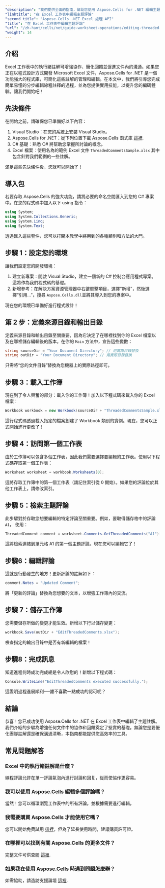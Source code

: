 ```yaml
---
"description": "我們提供全面的指南，幫助您使用 Aspose.Cells for .NET 編輯主題註釋，充分釋放 Excel 協作的潛力。本文提供了清晰的逐步方法，幫助您增強 Excel 工作表中的溝通。"
"linktitle": "在 Excel 工作表中編輯主題評論"
"second_title": "Aspose.Cells .NET Excel 處理 API"
"title": "在 Excel 工作表中編輯主題評論"
"url": "/zh-hant/cells/net/guide-worksheet-operations/editing-threaded-comments/"
"weight": 14
---
```


## 介紹

Excel 工作表中的執行緒註解可增強協作、簡化回饋並促進文件內的溝通。如果您正在以程式設計方式開發 Microsoft Excel 文件，Aspose.Cells for .NET 是一個功能強大的程式庫，可簡化這些註解的管理和編輯。在本文中，我們將引導您完成簡單易懂的分步編輯線程註釋的過程，並為您提供實用技能，以提升您的編碼體驗。讓我們開始吧！

## 先決條件
在開始之前，請確保您已準備好以下內容：

1. Visual Studio：在您的系統上安裝 Visual Studio。
2. Aspose.Cells for .NET：從下列位置下載 Aspose.Cells 函式庫 [這裡](https://releases。aspose.com/cells/net/).
3. C# 基礎：熟悉 C# 將幫助您掌握所討論的概念。
4. Excel 檔案：使用名為的範例 Excel 文件 `ThreadedCommentsSample.xlsx` 其中包含針對我們範例的一些註解。

滿足這些先決條件後，您就可以開始了！

## 導入包
若要存取 Aspose.Cells 的強大功能，請將必要的命名空間匯入到您的 C# 專案中。在您的程式碼中加入以下 using 指令：

```csharp
using System;
using System.Collections.Generic;
using System.Linq;
using System.Text;
```

透過匯入這些套件，您可以打開本教學中將用到的各種類別和方法的大門。

## 步驟 1：設定您的環境
讓我們設定您的開發環境：

1. 建立新專案：開啟 Visual Studio，建立一個新的 C# 控制台應用程式專案。這將作為我們程式碼的基礎。
2. 新增參考：在解決方案資源管理器中右鍵單擊項目，選擇“新增”，然後選擇“引用...”，搜尋 `Aspose.Cells.dll`並將其導入到您的專案中。

現在您的環境已準備好進行程式設計！

## 第 2 步：定義來源目錄和輸出目錄
定義來源目錄和輸出目錄至關重要，因為它決定了在哪裡找到你的 Excel 檔案以及在哪裡儲存編輯後的版本。在你的 `Main` 方法中，宣告這些變數：

```csharp
string sourceDir = "Your Document Directory"; // 用實際目錄替換
string outDir = "Your Document Directory"; // 用實際目錄替換
```

只需將“您的文件目錄”替換為您機器上的實際路徑即可。

## 步驟 3：載入工作簿
現在到了令人興奮的部分：載入你的工作簿！加入以下程式碼來載入你的 Excel 檔案：

```csharp
Workbook workbook = new Workbook(sourceDir + "ThreadedCommentsSample.xlsx");
```

這行程式碼透過載入指定的檔案創建了 Workbook 類別的實例。現在，您可以正式開始進行更改了！

## 步驟 4：訪問第一個工作表
由於工作簿可以包含多個工作表，因此我們需要選擇要編輯的工作表。使用以下程式碼存取第一個工作表：

```csharp
Worksheet worksheet = workbook.Worksheets[0];
```

這將存取工作簿中的第一個工作表（請記住索引從 0 開始）。如果您的評論位於其他工作表上，請修改索引。

## 步驟 5：檢索主題評論
此步驟對於存取您想要編輯的特定評論至關重要。例如，要取得儲存格中的評論 `A1`， 使用：

```csharp
ThreadedComment comment = worksheet.Comments.GetThreadedComments("A1")[0];
```

這將檢索連結到單元格 A1 的第一個主題評論。現在您可以編輯它了！

## 步驟6：編輯評論
這就是行動發生的地方！更新評論的註解如下：

```csharp
comment.Notes = "Updated Comment";
```

將「更新的評論」替換為您想要的文本，以增強工作簿內的交流。

## 步驟 7：儲存工作簿
您需要儲存所做的變更才能生效。新增以下行以儲存變更：

```csharp
workbook.Save(outDir + "EditThreadedComments.xlsx");
```

檢查指定的輸出目錄中是否有新編輯的檔案！

## 步驟8：完成訊息
知道進程何時成功完成總是令人欣慰的！新增以下程式碼：

```csharp
Console.WriteLine("EditThreadedComments executed successfully.");
```

這證明過程進展順利──誰不喜歡一點成功的認可呢？

## 結論
恭喜！您已成功使用 Aspose.Cells for .NET 在 Excel 工作表中編輯了主題註解。我們介紹的步驟為增強任何文件中的協作和回饋奠定了堅實的基礎。無論您是要優化團隊註解還是確保溝通清晰，本指南都能提供您高效率的工具。

## 常見問題解答

### Excel 中的執行緒註解是什麼？
線程評論允許在單一評論氣泡內進行討論和回复，從而使協作更容易。

### 我可以使用 Aspose.Cells 編輯多個評論嗎？
當然！您可以循環瀏覽工作表中的所有評論，並根據需要進行編輯。

### 我需要購買 Aspose.Cells 才能使用它嗎？
您可以開始免費試用 [這裡](https://releases.aspose.com/)，但為了延長使用時間，建議購買許可證。

### 在哪裡可以找到有關 Aspose.Cells 的更多文件？
完整文件可供查閱 [這裡](https://reference。aspose.com/cells/net/).

### 如果我在使用 Aspose.Cells 時遇到問題怎麼辦？
如需協助，請造訪支援論壇 [這裡](https://forum。aspose.com/c/cells/9).
